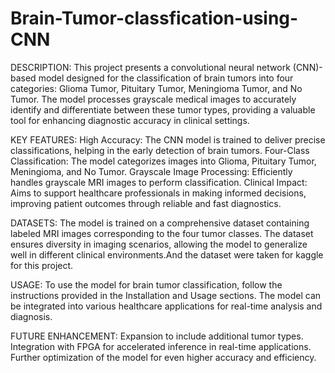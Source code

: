 # Brain-Tumor-classfication-using-CNN

DESCRIPTION:
This project presents a convolutional neural network (CNN)-based model designed for the classification of brain tumors into four categories: Glioma Tumor, Pituitary Tumor, Meningioma Tumor, and No Tumor. The model processes grayscale medical images to accurately identify and differentiate between these tumor types, providing a valuable tool for enhancing diagnostic accuracy in clinical settings.

KEY FEATURES:
High Accuracy: The CNN model is trained to deliver precise classifications, helping in the early detection of brain tumors.
Four-Class Classification: The model categorizes images into Glioma, Pituitary Tumor, Meningioma, and No Tumor.
Grayscale Image Processing: Efficiently handles grayscale MRI images to perform classification.
Clinical Impact: Aims to support healthcare professionals in making informed decisions, improving patient outcomes through reliable and fast diagnostics.

DATASETS:
The model is trained on a comprehensive dataset containing labeled MRI images corresponding to the four tumor classes. The dataset ensures diversity in imaging scenarios, allowing the model to generalize well in different clinical environments.And the dataset were taken for kaggle for this project.

USAGE:
To use the model for brain tumor classification, follow the instructions provided in the Installation and Usage sections. The model can be integrated into various healthcare applications for real-time analysis and diagnosis.

FUTURE ENHANCEMENT:
Expansion to include additional tumor types.
Integration with FPGA for accelerated inference in real-time applications.
Further optimization of the model for even higher accuracy and efficiency.
